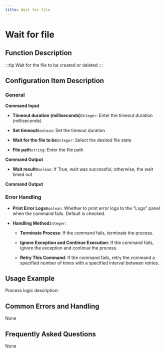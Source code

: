 ```yaml
---
title: Wait for file
---
```


# Wait for file

## Function Description

:::tip 
Wait for the file to be created or deleted
:::

## Configuration Item Description

### General

**Command Input**

- **Timeout duration (milliseconds)**`Integer`: Enter the timeout duration (milliseconds)

- **Set timeout**`Boolean`: Set the timeout duration

- **Wait for the file to be**`Integer`: Select the desired file state

- **File path**`string`: Enter the file path


**Command Output**

- **Wait result**`Boolean`: If True, wait was successful; otherwise, the wait timed out


**Command Output**

### Error Handling

- **Print Error Logs**`Boolean`: Whether to print error logs to the "Logs" panel when the command fails. Default is checked. 

- **Handling Method**`Integer`:

    - **Terminate Process**: If the command fails, terminate the process.

    - **Ignore Exception and Continue Execution**: If the command fails, ignore the exception and continue the process.

    - **Retry This Command**: If the command fails, retry the command a specified number of times with a specified interval between retries.

## Usage Example

Process logic description:

## Common Errors and Handling

None

## Frequently Asked Questions

None

